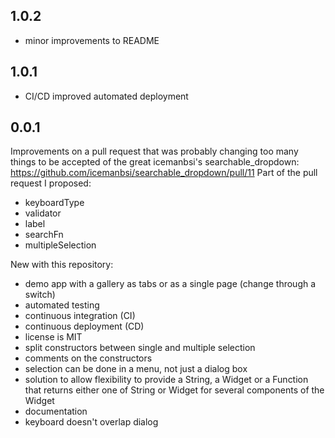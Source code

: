 ## 1.0.2

* minor improvements to README

## 1.0.1

* CI/CD improved automated deployment

## 0.0.1

Improvements on a pull request that was probably changing too many things to be accepted of the great icemanbsi's searchable_dropdown:
https://github.com/icemanbsi/searchable_dropdown/pull/11
Part of the pull request I proposed:
* keyboardType
* validator
* label
* searchFn
* multipleSelection

New with this repository:
* demo app with a gallery as tabs or as a single page (change through a switch)
* automated testing
* continuous integration (CI)
* continuous deployment (CD)
* license is MIT
* split constructors between single and multiple selection
* comments on the constructors
* selection can be done in a menu, not just a dialog box
* solution to allow flexibility to provide a String, a Widget or a Function that returns either one of String or Widget for several components of the Widget
* documentation
* keyboard doesn't overlap dialog
